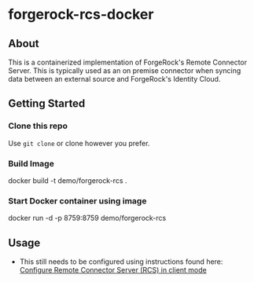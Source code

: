 # forgerock-rcs-docker

## About
This is a containerized implementation of ForgeRock's Remote Connector Server.  This is typically used as an on premise connector when syncing data between an external source and ForgeRock's Identity Cloud.
## Getting Started

### Clone this repo 
Use ```git clone``` or clone however you prefer.
### Build Image 
docker build -t demo/forgerock-rcs .

### Start Docker container using image
docker run -d -p 8759:8759 demo/forgerock-rcs

## Usage 
* This still needs to be configured using instructions found here: [Configure Remote Connector Server (RCS) in client mode](https://backstage.forgerock.com/docs/idcloud-idm/latest/connector-reference/remote-connector.html#configure-rcs)

